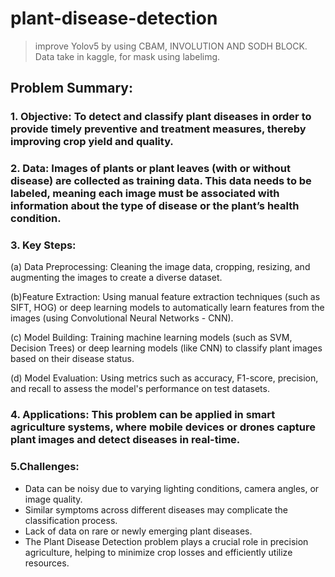 # plant-disease-detection

> improve Yolov5 by using CBAM, INVOLUTION AND SODH BLOCK.<br>
> Data take in kaggle, for mask using labelimg.<br>

## Problem Summary:
### 1. Objective: To detect and classify plant diseases in order to provide timely preventive and treatment measures, thereby improving crop yield and quality.

### 2. Data: Images of plants or plant leaves (with or without disease) are collected as training data. This data needs to be labeled, meaning each image must be associated with information about the type of disease or the plant’s health condition.

### 3. Key Steps:

(a) Data Preprocessing: Cleaning the image data, cropping, resizing, and augmenting the images to create a diverse dataset.

(b)Feature Extraction: Using manual feature extraction techniques (such as SIFT, HOG) or deep learning models to automatically learn features from the images (using Convolutional Neural Networks - CNN).

(c) Model Building: Training machine learning models (such as SVM, Decision Trees) or deep learning models (like CNN) to classify plant images based on their disease status.

(d) Model Evaluation: Using metrics such as accuracy, F1-score, precision, and recall to assess the model's performance on test datasets.

### 4. Applications: This problem can be applied in smart agriculture systems, where mobile devices or drones capture plant images and detect diseases in real-time.

### 5.Challenges:

* Data can be noisy due to varying lighting conditions, camera angles, or image quality.
* Similar symptoms across different diseases may complicate the classification process.
* Lack of data on rare or newly emerging plant diseases.
* The Plant Disease Detection problem plays a crucial role in precision agriculture, helping to minimize crop losses and efficiently utilize resources.
